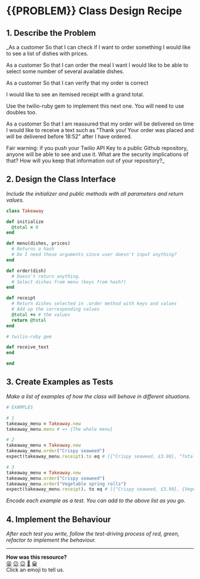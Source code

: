 # {{PROBLEM}} Class Design Recipe

## 1. Describe the Problem

_As a customer
So that I can check if I want to order something
I would like to see a list of dishes with prices.

As a customer
So that I can order the meal I want
I would like to be able to select some number of several available dishes.

As a customer
So that I can verify that my order is correct

I would like to see an itemised receipt with a grand total.

Use the twilio-ruby gem to implement this next one. You will need to use doubles too.

As a customer
So that I am reassured that my order will be delivered on time
I would like to receive a text such as "Thank you! Your order was placed and will be delivered before 18:52" after I have ordered.

Fair warning: if you push your Twilio API Key to a public Github repository, anyone will be able to see and use it. What are the security implications of that? How will you keep that information out of your repository?_

## 2. Design the Class Interface

_Include the initializer and public methods with all parameters and return values._

```ruby
class Takeaway

def initialize
  @total = 0
end

def menu(dishes, prices)
  # Returns a hash
  # Do I need those arguments since user doesn't input anything?
end

def order(dish)
  # Doesn't return anything.
  # Select dishes from menu (keys from hash?)
end

def receipt
  # Return dishes selected in .order method with keys and values
  # Add up the corresponding values
  @total += # the values
  return @total
end

# twilio-ruby gem

def receive_text
end

end

```

## 3. Create Examples as Tests

_Make a list of examples of how the class will behave in different situations._

```ruby
# EXAMPLES

# 1
takeaway_menu = Takeaway.new
takeaway_menu.menu # => {The whole menu}

# 2
takeaway_menu = Takeaway.new
takeaway_menu.order("Crispy seaweed")
expect(takeaway_menu.receipt).to eq # [{"Crispy seaweed, £3.90}, "Total: £#{@total}"]

# 3
takeaway_menu = Takeaway.new
takeaway_menu.order("Crispy seaweed")
takeaway_menu.order("Vegetable spring rolls")
expect(takeaway_menu.receipt). to eq # [{"Crispy seaweed, £3.90}, {Vegetable spring rolls, £4.50}, "Total: £#{@total}"]

```

_Encode each example as a test. You can add to the above list as you go._

## 4. Implement the Behaviour

_After each test you write, follow the test-driving process of red, green, refactor to implement the behaviour._


<!-- BEGIN GENERATED SECTION DO NOT EDIT -->

---

**How was this resource?**  
[😫](https://airtable.com/shrUJ3t7KLMqVRFKR?prefill_Repository=makersacademy%2Fgolden-square&prefill_File=resources%2Fsingle_class_recipe_template.md&prefill_Sentiment=😫) [😕](https://airtable.com/shrUJ3t7KLMqVRFKR?prefill_Repository=makersacademy%2Fgolden-square&prefill_File=resources%2Fsingle_class_recipe_template.md&prefill_Sentiment=😕) [😐](https://airtable.com/shrUJ3t7KLMqVRFKR?prefill_Repository=makersacademy%2Fgolden-square&prefill_File=resources%2Fsingle_class_recipe_template.md&prefill_Sentiment=😐) [🙂](https://airtable.com/shrUJ3t7KLMqVRFKR?prefill_Repository=makersacademy%2Fgolden-square&prefill_File=resources%2Fsingle_class_recipe_template.md&prefill_Sentiment=🙂) [😀](https://airtable.com/shrUJ3t7KLMqVRFKR?prefill_Repository=makersacademy%2Fgolden-square&prefill_File=resources%2Fsingle_class_recipe_template.md&prefill_Sentiment=😀)  
Click an emoji to tell us.

<!-- END GENERATED SECTION DO NOT EDIT -->